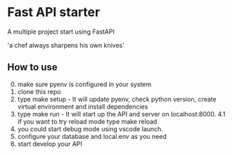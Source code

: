 # Fast API starter

A multiple project start using FastAPI

'a chef always sharpens his own knives'

## How to use
0. make sure pyenv is configured in your system
1. clone this repo
2. type make setup - It will update pyenv, check python version, create virtual environment and install dependencies
4. type make run - It will start up the API and server on localhost:8000.
4.1 if you want to try reload mode type make reload
5. you could start debug mode using vscode launch.
6. configure your database and local.env as you need
6. start develop your API


